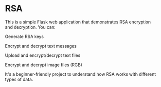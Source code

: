 # RSA
This is a simple Flask web application that demonstrates RSA encryption and decryption. You can:

Generate RSA keys

Encrypt and decrypt text messages

Upload and encrypt/decrypt text files

Encrypt and decrypt image files (RGB)

It's a beginner-friendly project to understand how RSA works with different types of data.
